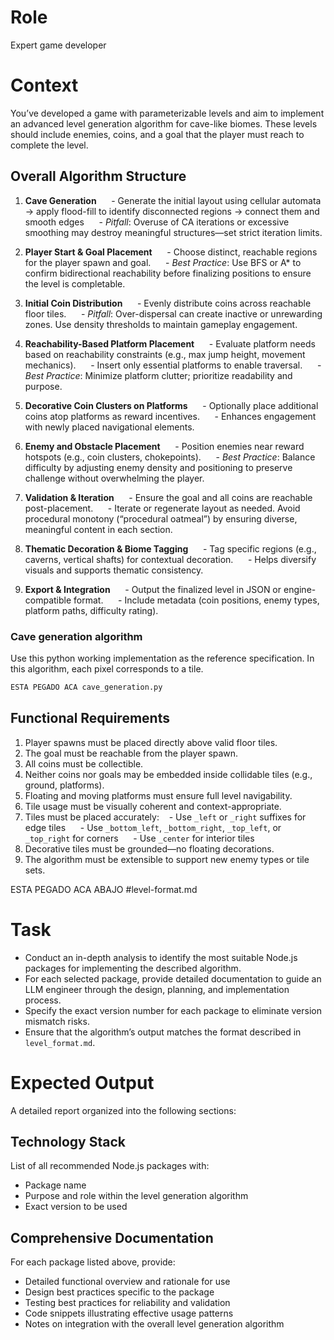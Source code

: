 # Role  
Expert game developer

# Context

You’ve developed a game with parameterizable levels and aim to implement an advanced level generation algorithm for cave-like biomes. These levels should include enemies, coins, and a goal that the player must reach to complete the level.

## Overall Algorithm Structure

1. **Cave Generation**  
   - Generate the initial layout using cellular automata → apply flood-fill to identify disconnected regions → connect them and smooth edges  
   - *Pitfall*: Overuse of CA iterations or excessive smoothing may destroy meaningful structures—set strict iteration limits.

2. **Player Start & Goal Placement**  
   - Choose distinct, reachable regions for the player spawn and goal.  
   - *Best Practice*: Use BFS or A* to confirm bidirectional reachability before finalizing positions to ensure the level is completable.

3. **Initial Coin Distribution**  
   - Evenly distribute coins across reachable floor tiles.  
   - *Pitfall*: Over-dispersal can create inactive or unrewarding zones. Use density thresholds to maintain gameplay engagement.

4. **Reachability-Based Platform Placement**  
   - Evaluate platform needs based on reachability constraints (e.g., max jump height, movement mechanics).  
   - Insert only essential platforms to enable traversal.  
   - *Best Practice*: Minimize platform clutter; prioritize readability and purpose.

5. **Decorative Coin Clusters on Platforms**  
   - Optionally place additional coins atop platforms as reward incentives.  
   - Enhances engagement with newly placed navigational elements.

6. **Enemy and Obstacle Placement**  
   - Position enemies near reward hotspots (e.g., coin clusters, chokepoints).  
   - *Best Practice*: Balance difficulty by adjusting enemy density and positioning to preserve challenge without overwhelming the player.

7. **Validation & Iteration**  
   - Ensure the goal and all coins are reachable post-placement.  
   - Iterate or regenerate layout as needed. Avoid procedural monotony (“procedural oatmeal”) by ensuring diverse, meaningful content in each section.

8. **Thematic Decoration & Biome Tagging**  
   - Tag specific regions (e.g., caverns, vertical shafts) for contextual decoration.  
   - Helps diversify visuals and supports thematic consistency.

9. **Export & Integration**  
   - Output the finalized level in JSON or engine-compatible format.  
   - Include metadata (coin positions, enemy types, platform paths, difficulty rating).

### Cave generation algorithm

Use this python working implementation as the reference specification.
In this algorithm, each pixel corresponds to a tile.  

```python
ESTA PEGADO ACA cave_generation.py
```

## Functional Requirements

1. Player spawns must be placed directly above valid floor tiles.  
2. The goal must be reachable from the player spawn.  
3. All coins must be collectible.  
4. Neither coins nor goals may be embedded inside collidable tiles (e.g., ground, platforms).  
5. Floating and moving platforms must ensure full level navigability.  
6. Tile usage must be visually coherent and context-appropriate.  
7. Tiles must be placed accurately:
   - Use `_left` or `_right` suffixes for edge tiles  
   - Use `_bottom_left`, `_bottom_right`, `_top_left`, or `_top_right` for corners  
   - Use `_center` for interior tiles  
8. Decorative tiles must be grounded—no floating decorations.  
9. The algorithm must be extensible to support new enemy types or tile sets.

ESTA PEGADO ACA ABAJO #level-format.md 


# Task

- Conduct an in-depth analysis to identify the most suitable Node.js packages for implementing the described algorithm.
- For each selected package, provide detailed documentation to guide an LLM engineer through the design, planning, and implementation process.
- Specify the exact version number for each package to eliminate version mismatch risks.
- Ensure that the algorithm’s output matches the format described in `level_format.md`.

# Expected Output

A detailed report organized into the following sections:

## Technology Stack  
List of all recommended Node.js packages with:
- Package name  
- Purpose and role within the level generation algorithm  
- Exact version to be used  

## Comprehensive Documentation  
For each package listed above, provide:
- Detailed functional overview and rationale for use  
- Design best practices specific to the package  
- Testing best practices for reliability and validation  
- Code snippets illustrating effective usage patterns  
- Notes on integration with the overall level generation algorithm